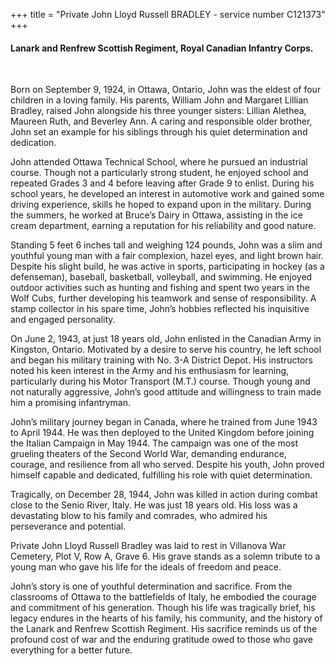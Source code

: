 +++
title = "Private John Lloyd Russell BRADLEY - service number C121373"
+++

#### Lanark and Renfrew Scottish Regiment, Royal Canadian Infantry Corps.
<br>


Born on September 9, 1924, in Ottawa, Ontario, John was the eldest of four children in a loving family. His parents, William John and Margaret Lillian Bradley, raised John alongside his three younger sisters: Lillian Alethea, Maureen Ruth, and Beverley Ann. A caring and responsible older brother, John set an example for his siblings through his quiet determination and dedication.

John attended Ottawa Technical School, where he pursued an industrial course. Though not a particularly strong student, he enjoyed school and repeated Grades 3 and 4 before leaving after Grade 9 to enlist. 
During his school years, he developed an interest in automotive work and gained some driving experience, skills he hoped to expand upon in the military. During the summers, he worked at Bruce’s Dairy in Ottawa, assisting in the ice cream department, earning a reputation for his reliability and good nature.

Standing 5 feet 6 inches tall and weighing 124 pounds, John was a slim and youthful young man with a fair complexion, hazel eyes, and light brown hair. Despite his slight build, he was active in sports, participating in hockey (as a defenseman), baseball, basketball, volleyball, and swimming. He enjoyed outdoor activities such as hunting and fishing and spent two years in the Wolf Cubs, further developing his teamwork and sense of responsibility. A stamp collector in his spare time, John’s hobbies reflected his inquisitive and engaged personality.

On June 2, 1943, at just 18 years old, John enlisted in the Canadian Army in Kingston, Ontario. 
Motivated by a desire to serve his country, he left school and began his military training with No. 3-A District Depot. His instructors noted his keen interest in the Army and his enthusiasm for learning, particularly during his Motor Transport (M.T.) course. Though young and not naturally aggressive, John’s good attitude and willingness to train made him a promising infantryman.

John’s military journey began in Canada, where he trained from June 1943 to April 1944. He was then deployed to the United Kingdom before joining the Italian Campaign in May 1944. The campaign was one of the most grueling theaters of the Second World War, demanding endurance, courage, and resilience from all who served. Despite his youth, John proved himself capable and dedicated, fulfilling his role with quiet determination.

Tragically, on December 28, 1944, John was killed in action during combat close to the Senio River, Italy. He was just 18 years old. 
His loss was a devastating blow to his family and comrades, who admired his perseverance and potential.

Private John Lloyd Russell Bradley was laid to rest in Villanova War Cemetery, Plot V, Row A, Grave 6. His grave stands as a solemn tribute to a young man who gave his life for the ideals of freedom and peace.

John’s story is one of youthful determination and sacrifice. From the classrooms of Ottawa to the battlefields of Italy, he embodied the courage and commitment of his generation. Though his life was tragically brief, his legacy endures in the hearts of his family, his community, and the history of the Lanark and Renfrew Scottish Regiment. 
His sacrifice reminds us of the profound cost of war and the enduring gratitude owed to those who gave everything for a better future.

